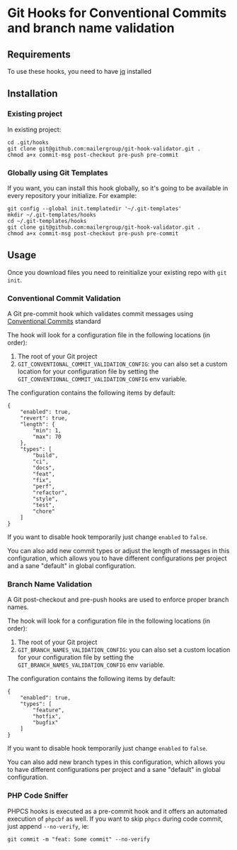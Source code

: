 # Git Hooks for Conventional Commits and branch name validation

## Requirements
To use these hooks, you need to have [jq](https://stedolan.github.io/jq/download/) installed

## Installation
### Existing project
In existing project:
```
cd .git/hooks
git clone git@github.com:mailergroup/git-hook-validator.git .
chmod a+x commit-msg post-checkout pre-push pre-commit
```

### Globally using Git Templates
If you want, you can install this hook globally, so it's going to be available in every repository your initialize. For example:

```
git config --global init.templatedir '~/.git-templates'
mkdir ~/.git-templates/hooks
cd ~/.git-templates/hooks
git clone git@github.com:mailergroup/git-hook-validator.git .
chmod a+x commit-msg post-checkout pre-push pre-commit
```

## Usage
Once you download files you need to reinitialize your existing repo with `git init`. 

### Conventional Commit Validation
A Git pre-commit hook which validates commit messages using [Conventional Commits](https://www.conventionalcommits.org/) standard

The hook will look for a configuration file in the following locations (in order):
1. The root of your Git project
2. `GIT_CONVENTIONAL_COMMIT_VALIDATION_CONFIG`: you can also set a custom location for your configuration file by setting the `GIT_CONVENTIONAL_COMMIT_VALIDATION_CONFIG` env variable.

The configuration contains the following items by default:
```
{
    "enabled": true,
    "revert": true,
    "length": {
        "min": 1,
        "max": 70
    },
    "types": [
        "build",
        "ci",
        "docs",
        "feat",
        "fix",
        "perf",
        "refactor",
        "style",
        "test",
        "chore"
    ]
}
```
If you want to disable hook temporarily just change `enabled` to `false`.

You can also add new commit types or adjust the length of messages in this configuration, which allows you to have different configurations per project and a sane "default" in global configuration.

### Branch Name Validation
A Git post-checkout and pre-push hooks are used to enforce proper branch names. 

The hook will look for a configuration file in the following locations (in order):
1. The root of your Git project
2. `GIT_BRANCH_NAMES_VALIDATION_CONFIG`: you can also set a custom location for your configuration file by setting the `GIT_BRANCH_NAMES_VALIDATION_CONFIG` env variable.

The configuration contains the following items by default:
```
{
    "enabled": true,
    "types": [
        "feature",
        "hotfix",
        "bugfix"
    ]
}
```
If you want to disable hook temporarily just change `enabled` to `false`.

You can also add new branch types in this configuration, which allows you to have different configurations per project and a sane "default" in global configuration.

### PHP Code Sniffer
PHPCS hooks is executed as a pre-commit hook and it offers an automated execution of `phpcbf` as well. If you want to skip `phpcs` during code commit, just append `--no-verify`, ie:
```
git commit -m "feat: Some commit" --no-verify
```
